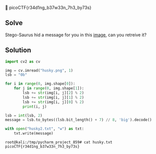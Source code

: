 :checkered_flag: picoCTF{r34d1ng_b37w33n_7h3_by73s}

## Solve
Stego-Saurus hid a message for you in this [image](https://2018shell.picoctf.com/static/3e423171eed198e8425524a1b052869b/husky.png), can you retreive it?

## Solution
```python
import cv2 as cv

img = cv.imread("husky.png", 1)
lsb = "0b"

for i in range(0, img.shape[0]):
    for j in range(0, img.shape[1]):
        lsb += str(img[i, j][2] % 2)
        lsb += str(img[i, j][1] % 2)
        lsb += str(img[i, j][0] % 2)
        print(i, j)

lsb = int(lsb, 2)
message = lsb.to_bytes((lsb.bit_length() + 7) // 8, 'big').decode()

with open("husky2.txt", "w") as txt:
    txt.write(message)
```

```
root@kali:/tmp/pycharm_project_859# cat husky.txt
picoCTF{r34d1ng_b37w33n_7h3_by73s}
```
